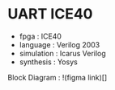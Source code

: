 # UART ICE40 


* fpga          : ICE40
* language      : Verilog 2003
* simulation    : Icarus Verilog
* synthesis     : Yosys 

Block Diagram : !(figma link)[]


